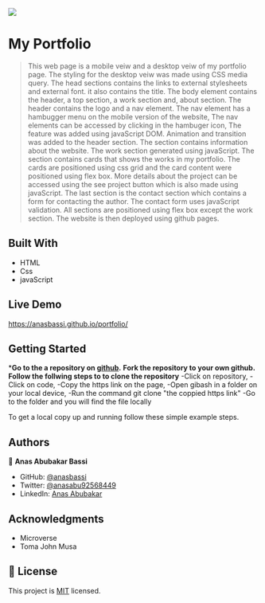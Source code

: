  ![](https://img.shields.io/badge/Microverse-blueviolet)

# My Portfolio

> This web page is a mobile veiw and a desktop veiw of my portfolio page.
> The styling for the desktop veiw was made using CSS media query.
> The head sections contains the links to external stylesheets and external font.
> it also contains the title.
> The body element contains the header, a top section, a work section and, about section.
> The header contains the logo and a nav element.
> The nav element has a hambugger menu on the mobile version of the website,
> The nav elements can be accessed by clicking in the hambuger icon,
> The feature was added using javaScript DOM. 
> Animation and transition was added to the header section.
> The section contains information about the website.
> The work section generated using javaScript.
> The section contains cards that shows the works in my portfolio.
> The cards are positioned using css grid and the card content were positioned using flex box.
> More details about the project can be accessed using the see project button which is also made using javaScript. 
> The last section is the contact section which contains a form for contacting the author.
> The contact form uses javaScript validation. 
> All sections are positioned using flex box except the work section.
> The website is then deployed using github pages.
 

## Built With

- HTML
- Css
- javaScript

## Live Demo
 https://anasbassi.github.io/portfolio/

## Getting Started

***Go to the a repository on [github](https://github.com/anasbassi/portfolio.git).**
**Fork the repository to your own github.**
**Follow the follwing steps to to clone the repository**
-Click on repository,
-Click on code,
-Copy the https link on the page,
-Open gibash in a folder on your local device,
-Run the command git clone "the coppied https link" 
-Go to the folder and you will find the file locally 


To get a local copy up and running follow these simple example steps.

## Authors

👤 **Anas Abubakar Bassi**

- GitHub: [@anasbassi](https://github.com/anasbassi)
- Twitter: [@anasabu92568449](https://twitter.com/anasabu92568449)
- LinkedIn: [Anas Abubakar](https://linkedin.com/in/anas-abubakar-7b352722b)

## Acknowledgments

- Microverse
- Toma John Musa

## 📝 License

This project is [MIT](./MIT.md) licensed.
